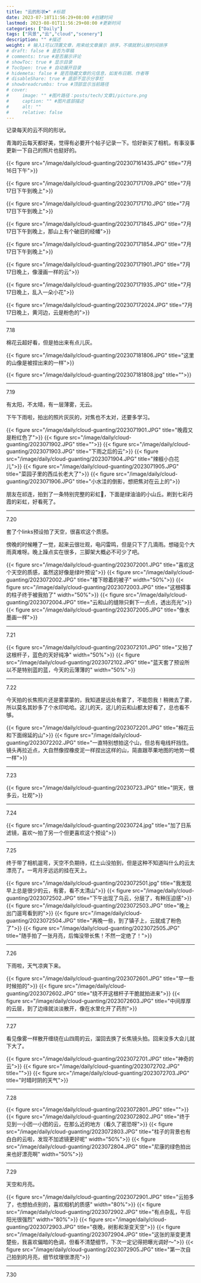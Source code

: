 ```yaml
---
title: "云的形状❤️" #标题
date: 2023-07-18T11:56:29+08:00 #创建时间
lastmod: 2023-08-01T11:56:29+08:00 #更新时间
categories: ["Daily"]
tags: ["风景","云","cloud","scenery"]
description: "" #描述
weight: # 输入1可以顶置文章，用来给文章展示 排序，不填就默认按时间排序
# draft: false # 是否为草稿
# comments: true #是否展示评论
# showToc: true # 显示目录
# TocOpen: true # 自动展开目录
# hidemeta: false # 是否隐藏文章的元信息，如发布日期、作者等
# disableShare: true # 底部不显示分享栏
# showbreadcrumbs: true #顶部显示当前路径
# cover:
#     image: "" #图片路径：posts/tech/文章1/picture.png
#     caption: "" #图片底部描述
#     alt: ""
#     relative: false
---
```


记录每天的云不同的形状。

<!--more-->

青海的云每天都好美，觉得有必要开个帖子记录一下。恰好新买了相机，有事没事更新一下自己的照片也挺好的。

{{< figure src="/image/daily/cloud-guanting/202307161435.JPG" title="7月16日下午">}}

{{< figure src="/image/daily/cloud-guanting/202307171709.JPG" title="7月17日下午到晚上">}}

{{< figure src="/image/daily/cloud-guanting/202307171710.JPG" title="7月17日下午到晚上">}}

{{< figure src="/image/daily/cloud-guanting/202307171845.JPG" title="7月17日下午到晚上，那山上有个破旧的经幡">}}

{{< figure src="/image/daily/cloud-guanting/202307171854.JPG" title="7月17日下午到晚上">}}

{{< figure src="/image/daily/cloud-guanting/202307171901.JPG" title="7月17日晚上，像漫画一样的云">}}

{{< figure src="/image/daily/cloud-guanting/202307171935.JPG" title="7月17日晚上，乱入一朵小花">}}

{{< figure src="/image/daily/cloud-guanting/202307172024.JPG" title="7月17日晚上，黄河边，云是粉色的">}}

---
7.18

棉花云超好看，但是拍出来有点儿灰。

{{< figure src="/image/daily/cloud-guanting/202307181806.JPG" title="这里的山像是被捏出来的一样">}}

{{< figure src="/image/daily/cloud-guanting/202307181808.jpg" title="">}}

---

7.19

有太阳，不太晴，有一层薄雾，无云。

下午下雨啦，拍出的照片灰灰的，对焦也不太对，还要多学习。

{{< figure src="/image/daily/cloud-guanting/2023071901.JPG" title="晚霞又是粉红色了">}}
{{< figure src="/image/daily/cloud-guanting/2023071902.JPG" title="">}}
{{< figure src="/image/daily/cloud-guanting/2023071903.JPG" title="下雨之后的云">}}
{{< figure src="/image/daily/cloud-guanting/2023071904.JPG" title="辣椒小白花儿">}}
{{< figure src="/image/daily/cloud-guanting/2023071905.JPG" title="菜园子里的西瓜长老大了">}}
{{< figure src="/image/daily/cloud-guanting/2023071906.JPG" title="小水洼的倒影，想把焦对在云上的">}}

朋友在祁连，拍到了一条特别完整的彩虹🌈，下面是绿油油的小山丘。刷到七彩丹霞的彩虹，好看死了。

---

7.20

套了个links预设拍了天空，很喜欢这个质感。

傍晚的时候睡了一觉，起来云很壮观，电闪雷鸣，但是只下了几滴雨。想碰见个大雨真难呀。晚上躁点实在很多，三脚架大概必不可少了吧。

{{< figure src="/image/daily/cloud-guanting/2023072001.JPG" title="喜欢这个天空的质感，虽然这好像是绿叶预设">}}
{{< figure src="/image/daily/cloud-guanting/2023072002.JPG" title="楼下晾着的被子" width="50%">}}
{{< figure src="/image/daily/cloud-guanting/2023072003.JPG" title="这根碍事的柱子终于被我拍了" width="50%">}}
{{< figure src="/image/daily/cloud-guanting/2023072004.JPG" title="云和山的缝隙只剩下一点点，透出亮光">}}
{{< figure src="/image/daily/cloud-guanting/2023072005.JPG" title="像水墨画一样">}}

---

7.21

{{< figure src="/image/daily/cloud-guanting/2023072101.JPG" title="又拍了这根杆子，蓝色的天好纯净" width="50%">}}
{{< figure src="/image/daily/cloud-guanting/2023072102.JPG" title="蓝天套了预设所以不是特别蓝的蓝，今天的云薄薄的" width="50%">}}

---

7.22

今天拍的长焦照片还是雾蒙蒙的，我知道是远处有雾了，不能怨我！稍微去了雾，所以莫名其妙多了个水印哈哈。这儿的天，这儿的云和山都太好看了，总也看不够。

{{< figure src="/image/daily/cloud-guanting/2023072201.JPG" title="棉花云和下面绵延的山">}}
{{< figure src="/image/daily/cloud-guanting/2023072202.JPG" title="一直特别想拍这个山，但总有电线杆挡住。镜头再拉近点，大自然像捏橡皮泥一样捏出这样的山，简直跟苹果地图的地势一模一样">}}

---

7.23

{{< figure src="/image/daily/cloud-guanting/20230723.JPG" title="阴天，很多云，壮观">}}

---

7.24

{{< figure src="/image/daily/cloud-guanting/20230724.jpg" title="加了日系滤镜，喜欢～拍了另一个但更喜欢这个预设">}}

---

7.25

终于带了相机遛弯，天空不负期待，红土山没拍到，但是这种不知道叫什么的云太漂亮了。一弯月牙远远的挂在天上。

{{< figure src="/image/daily/cloud-guanting/2023072501.jpg" title="我发现早上总是很少的云，有雾，看不太清山">}}
{{< figure src="/image/daily/cloud-guanting/2023072502.JPG" title="下午出现了乌云，分层了，有种压迫感">}}
{{< figure src="/image/daily/cloud-guanting/2023072503.JPG" title="晚上出门遛弯看到的">}}
{{< figure src="/image/daily/cloud-guanting/2023072504.JPG" title="再晚一些，到了镇子上，云就成了粉色了">}}
{{< figure src="/image/daily/cloud-guanting/2023072505.JPG" title="随手拍了一张月亮，后悔没带长焦！不然一定绝了！">}}

---

7.26

下雨啦，天气凉爽下来。

{{< figure src="/image/daily/cloud-guanting/2023072601.JPG" title="早一些时候拍的">}}
{{< figure src="/image/daily/cloud-guanting/2023072602.JPG" title="绕不开这根杆子干脆就拍进来">}}
{{< figure src="/image/daily/cloud-guanting/2023072603.JPG" title="中间厚厚的云层，到了边缘就淡淡散开，像在水里化开了药剂">}}

---

7.27

看见像雾一样散开缠绕在山四周的云，溜回去换了长焦镜头拍。回来没多大会儿就下大了。

{{< figure src="/image/daily/cloud-guanting/2023072701.JPG" title="神奇的云">}}
{{< figure src="/image/daily/cloud-guanting/2023072702.JPG" title="">}}
{{< figure src="/image/daily/cloud-guanting/2023072703.JPG" title="时晴时阴的天气">}}

---

7.28


{{< figure src="/image/daily/cloud-guanting/2023072801.JPG" title="">}}
{{< figure src="/image/daily/cloud-guanting/2023072802.JPG" title="终于见到一小团一小团的云，在那么近的地方（看久了密恐呀">}}
{{< figure src="/image/daily/cloud-guanting/2023072803.JPG" title="柱子的背景也有白白的云啦，发现不加滤镜更好呢" width="50%">}}
{{< figure src="/image/daily/cloud-guanting/2023072804.JPG" title="尼康的绿色拍出来也好漂亮啊" width="50%">}}

---

7.29

天空和月亮。

{{< figure src="/image/daily/cloud-guanting/2023072901.JPG" title="云拍多了，也想拍点别的，喜欢相机的质感" width="80%">}}
{{< figure src="/image/daily/cloud-guanting/2023072902.JPG" title="有点杂乱，午后阳光很强烈" width="80%">}}
{{< figure src="/image/daily/cloud-guanting/2023072903.JPG" title="夜晚，树影和渐变天空">}}
{{< figure src="/image/daily/cloud-guanting/2023072904.JPG" title="这张的渐变更清楚些，我喜欢偏暗的色调，但看不清楚细节，下次一定记得把曝光调好～">}}
{{< figure src="/image/daily/cloud-guanting/2023072905.JPG" title="第一次自己拍到的月亮，细节纹理很漂亮">}}

---

7.30

